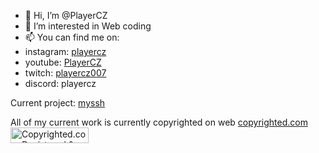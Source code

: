 - 👋 Hi, I’m @PlayerCZ
- 👀 I’m interested in Web coding
- 📫 You can find me on:
-   instagram: <a href="https://www.instagram.com/playercz_/" target="blank">playercz</a>
-   youtube: <a href="https://www.youtube.com/channel/UCiRikk7Yrnb1Uj3rt_N7hpw" target="blank">PlayerCZ</a> 
-   twitch: <a href="https://www.twitch.tv/playercz007" target="blank">playercz007</a>
-   discord: playercz

  Current project: <a href="https://myssh.gq">myssh</a>
  
  All of my current work is currently copyrighted on web <a href="https://copyrighted.com" target="blank">copyrighted.com</a>
  <a class="copyrighted-badge" title="Copyrighted.com Registered &amp; Protected" target="_blank" href="https://www.copyrighted.com/work/B7SxgBYS3taQ14rJ"><img alt="Copyrighted.com Registered &amp; Protected" border="0" width="125" height="25" srcset="https://static.copyrighted.com/badges/125x25/01_1_2x.png 2x" src="https://static.copyrighted.com/badges/125x25/01_1.png" /></a>
